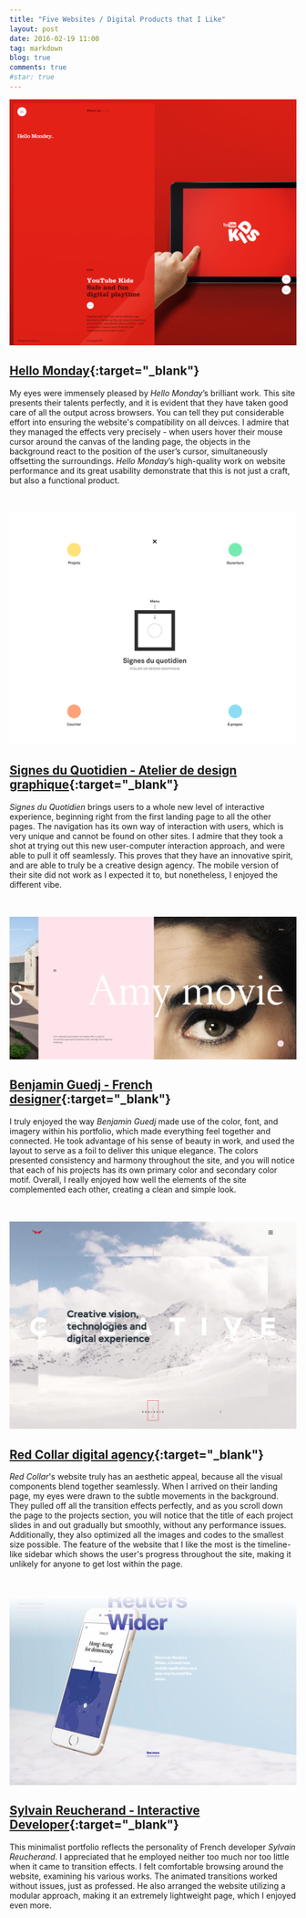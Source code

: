 ```yaml
---
title: "Five Websites / Digital Products that I Like"
layout: post
date: 2016-02-19 11:00
tag: markdown
blog: true
comments: true
#star: true
---
```

![Hello Monday](/assets/images/hello-monday.png)

## **[Hello Monday](http://hellomonday.com/ "Hello Monday"){:target="_blank"}**

My eyes were immensely pleased by *Hello Monday*’s brilliant work. This site presents their talents perfectly, and it is evident that they have taken good care of all the output across browsers. You can tell they put considerable effort into ensuring the website's compatibility on all deivces. I admire that they managed the effects very precisely - when users hover their mouse cursor around the canvas of the landing page, the objects in the background react to the position of the user’s cursor, simultaneously offsetting the surroundings. *Hello Monday*’s high-quality work on website performance and its great usability demonstrate that this is not just a craft, but also a functional product.

<br><br>
![Signes du Quotidien - Atelier de design graphique](/assets/images/signes-du-quotidien.png)

## **[Signes du Quotidien - Atelier de design graphique](http://www.signesduquotidien.org/ "Signes du Quotidien - Atelier de design graphique"){:target="_blank"}**

*Signes du Quotidien* brings users to a whole new level of interactive experience, beginning right from the first landing page to all the other pages. The navigation has its own way of interaction with users, which is very unique and cannot be found on other sites. I admire that they took a shot at trying out this new user-computer interaction approach, and were able to pull it off seamlessly. This proves that they have an innovative spirit, and are able to truly be a creative design agency. The mobile version of their site did not work as I expected it to, but nonetheless, I enjoyed the different vibe. 


<br><br>
![Benjamin Guedj - French designer](/assets/images/benjamin-guedj.png)

## **[Benjamin Guedj - French designer](http://www.oursroux.com/ "Benjamin Guedj - French designer"){:target="_blank"}**

I truly enjoyed the way *Benjamin Guedj* made use of the color, font, and imagery within his portfolio, which made everything feel together and connected. He took advantage of his sense of beauty in work, and used the layout to serve as a foil to deliver this unique elegance. The colors presented consistency and harmony throughout the site, and you will notice that each of his projects has its own primary color and secondary color motif. Overall, I really enjoyed how well the elements of the site complemented each other, creating a clean and simple look. 


<br><br>
![Red Collar digital agency](/assets/images/red-collar-digital-agency.png)

## **[Red Collar digital agency](http://redcollar.digital/ "Red Collar digital agency"){:target="_blank"}**

*Red Collar*'s website truly has an aesthetic appeal, because all the visual components blend together seamlessly. When I arrived on their landing page, my eyes were drawn to the subtle movements in the background. They pulled off all the transition effects perfectly, and as you scroll down the page to the projects section, you will notice that the title of each project slides in and out gradually but smoothly, without any performance issues. Additionally, they also optimized all the images and codes to the smallest size possible. The feature of the website that I like the most is the timeline-like sidebar which shows the user's progress throughout the site, making it unlikely for anyone to get lost within the page. 


<br><br>
![Sylvain Reucherand - Interactive Developer](/assets/images/sylvain-reucherand-interactive-developer.png)

## **[Sylvain Reucherand - Interactive Developer](http://www.sylvainreucherand.fr/ "Sylvain Reucherand - Interactive Developer"){:target="_blank"}**

This minimalist portfolio reflects the personality of French developer *Sylvain Reucherand*. I appreciated that he employed neither too much nor too little when it came to transition effects. I felt comfortable browsing around the website, examining his various works. The animated transitions worked without issues, just as professed. He also arranged the website utilizing a modular approach, making it an extremely lightweight page, which I enjoyed even more. 

